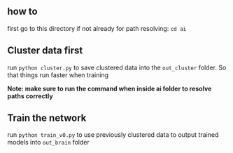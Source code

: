 ## how to

first go to this directory if not already for path resolving: `cd ai`

## Cluster data first

run `python cluster.py` to save clustered data into the `out_cluster` folder. So that things run faster when training

**Note: make sure to run the command when inside ai folder to resolve paths correctly**

## Train the network

run `python train_v0.py` to use previously clustered data to output trained models into `out_brain` folder
